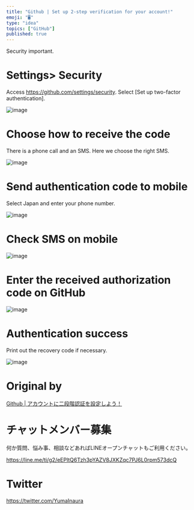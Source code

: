 ```yaml
---
title: "Github | Set up 2-step verification for your account!"
emoji: "🖥"
type: "idea"
topics: ["GitHub"]
published: true
---
```


Security important.

# Settings\> Security 

Access https://github.com/settings/security. Select [Set up two-factor authentication].

![image](https://qiita-image-store.s3.amazonaws.com/0/90607/264b3ebb-f7fb-bba2-fd00-e4db1a38ac48.png)

# Choose how to receive the code 

There is a phone call and an SMS. Here we choose the right SMS.

![image](https://qiita-image-store.s3.amazonaws.com/0/90607/2457d30b-eb36-06a6-5a5e-2f2661c6838c.png)

# Send authentication code to mobile 

Select Japan and enter your phone number.

![image](https://qiita-image-store.s3.amazonaws.com/0/90607/e4ee3c90-1f28-870a-155c-825f4b44fe92.png)

# Check SMS on mobile 

![image](https://qiita-image-store.s3.amazonaws.com/0/90607/74bb0297-4cb0-458e-ec5f-97729bc14718.png)

# Enter the received authorization code on GitHub 

![image](https://qiita-image-store.s3.amazonaws.com/0/90607/97859336-12c2-a90d-4dce-6ba5cb9c168a.png)

# Authentication success 

Print out the recovery code if necessary.

![image](https://qiita-image-store.s3.amazonaws.com/0/90607/70872bd4-fd36-9739-f24e-c76cd392c1c8.png)

# Original by
[Github | アカウントに二段階認証を設定しよう！](https://qiita.com/Yinaura/items/5926cbd6cf3a71e93cf5)








<!-- Update From Qiita API -->

# チャットメンバー募集


何か質問、悩み事、相談などあればLINEオープンチャットもご利用ください。

https://line.me/ti/g2/eEPltQ6Tzh3pYAZV8JXKZqc7PJ6L0rpm573dcQ





# Twitter


https://twitter.com/YumaInaura


<!-- Update From Qiita API -->


